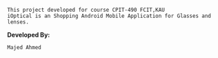 ```
This project developed for course CPIT-490 FCIT,KAU
iOptical is an Shopping Android Mobile Application for Glasses and lenses.
```
<b> Developed By: </b>
```
Majed Ahmed
```
